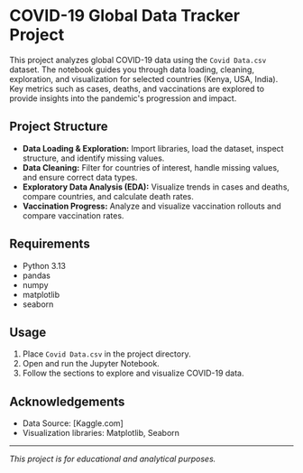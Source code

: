 # COVID-19 Global Data Tracker Project

This project analyzes global COVID-19 data using the `Covid Data.csv` dataset. The notebook guides you through data loading, cleaning, exploration, and visualization for selected countries (Kenya, USA, India). Key metrics such as cases, deaths, and vaccinations are explored to provide insights into the pandemic's progression and impact.

## Project Structure

- **Data Loading & Exploration:** Import libraries, load the dataset, inspect structure, and identify missing values.
- **Data Cleaning:** Filter for countries of interest, handle missing values, and ensure correct data types.
- **Exploratory Data Analysis (EDA):** Visualize trends in cases and deaths, compare countries, and calculate death rates.
- **Vaccination Progress:** Analyze and visualize vaccination rollouts and compare vaccination rates.

## Requirements

- Python 3.13
- pandas
- numpy
- matplotlib
- seaborn

## Usage

1. Place `Covid Data.csv` in the project directory.
2. Open and run the Jupyter Notebook.
3. Follow the sections to explore and visualize COVID-19 data.

## Acknowledgements

- Data Source: [Kaggle.com]
- Visualization libraries: Matplotlib, Seaborn

---
*This project is for educational and analytical purposes.*